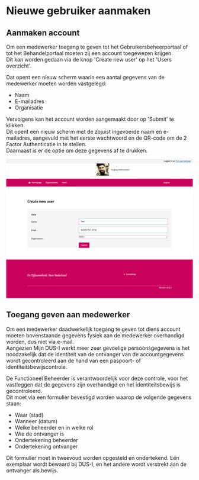 # Nieuwe gebruiker aanmaken

## Aanmaken account

Om een medewerker toegang te geven tot het Gebruikersbeheerportaal of tot het Behandelportaal moeten zij een account toegewezen krijgen.  
Dit kan worden gedaan via de knop 'Create new user' op het 'Users overzicht'.  

Dat opent een nieuw scherm waarin een aantal gegevens van de medewerker moeten worden vastgelegd:

- Naam
- E-mailadres
- Organisatie

Vervolgens kan het account worden aangemaakt door op 'Submit' te klikken.  
Dit opent een nieuw scherm met de zojuist ingevoerde naam en e-mailadres, aangevuld met het eerste wachtwoord en de QR-code om de 2 Factor Authenticatie in te stellen.  
Daarnaast is er de optie om deze gegevens af te drukken.  

![Create new user](./images/DUSI%20create%20new%20user.png)

## Toegang geven aan medewerker

Om een medewerker daadwerkelijk toegang te geven tot diens account moeten bovenstaande gegevens fysiek aan de medewerker overhandigd worden, dus niet via e-mail.  
Aangezien Mijn DUS-I werkt meer zeer gevoelige persoonsgegevens is het noodzakelijk dat de identiteit van de ontvanger van de accountgegevens wordt gecontroleerd aan de hand van een paspoort- of identiteitsbewijscontrole.  

De Functioneel Beheerder is verantwoordelijk voor deze controle, voor het vastleggen dat de gegevens zijn overhandigd en het identiteitsbewijs is gecontroleerd.  
Dit moet via een formulier bevestigd worden waarop de volgende gegevens staan:

- Waar (stad)
- Wanneer (datum)
- Welke beheerder en in welke rol
- Wie de ontvanger is
- Ondertekening beheerder
- Ondertekening ontvanger

Dit formulier moet in tweevoud worden opgesteld en ondertekend. Eén exemplaar wordt bewaard bij DUS-I, en het andere wordt verstrekt aan de ontvanger als bewijs.
